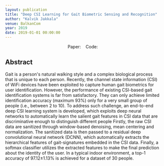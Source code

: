 ```yaml
---
layout: publication
title: "Deep CSI Learning for Gait Biometric Sensing and Recognition"
author: "Kalvik Jakkala"
venue: BalkanCom
year: 2019
date: 2019-01-01 00:00:00
---
```


<center>
Paper: <a href="https://arxiv.org/pdf/1902.02300.pdf"><span style="color: #4285F4;"><i class="fa fa-file-text"></i></span></a>
&nbsp;&nbsp;
Code: <a href="https://github.com/kdkalvik/WiFi-user-recognition"><span style="color: #4285F4;"><i class="fa fa-github"></i></span></a>
</center>

## Abstract
Gait is a person's natural walking style and a complex biological process that is unique to each person. Recently, the channel state information (CSI) of WiFi devices have been exploited to capture human gait biometrics for user identification. However, the performance of existing CSI-based gait identification systems is far from satisfactory. They can only achieve limited identification accuracy (maximum 93%) only for a very small group of people (i.e., between 2 to 10). To address such challenge, an end-to-end deep CSI learning system is developed, which exploits deep neural networks to automatically learn the salient gait features in CSI data that are discriminative enough to distinguish different people Firstly, the raw CSI data are sanitized through window-based denoising, mean centering and normalization. The sanitized data is then passed to a residual deep convolutional neural network (DCNN), which automatically extracts the hierarchical features of gait-signatures embedded in the CSI data. Finally, a softmax classifier utilizes the extracted features to make the final prediction about the identity of the user. In a typical indoor environment, a top-1 accuracy of 97.12±1.13% is achieved for a dataset of 30 people.
